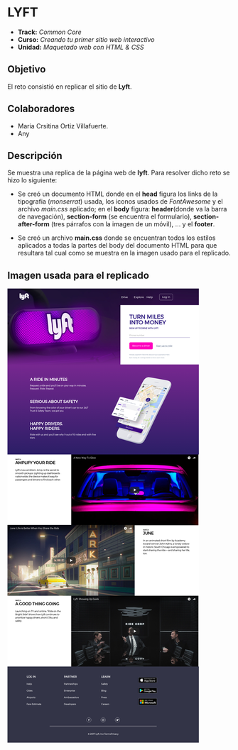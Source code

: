 # LYFT

* **Track:** _Common Core_
* **Curso:** _Creando tu primer sitio web interactivo_
* **Unidad:** _Maquetado web con HTML & CSS_

## Objetivo

El reto consistió en replicar el sitio de **Lyft**.

## Colaboradores
* Maria Crsitina Ortiz Villafuerte.
* Any

## Descripción

Se muestra una replica de la página web de **lyft**. Para resolver dicho reto se hizo lo siguiente:
* Se creó un documento HTML donde en el **head** figura los links de la tipografia (_monserrat_) usada, los iconos usados de _FontAwesome_ y el archivo _main.css_ aplicado; en el **body** figura: **header**(donde va la barra de navegación), **section-form** (se encuentra el formulario), **section-after-form** (tres párrafos con la imagen de un móvil), ... y el **footer**.

* Se creó un archivo **main.css** donde se encuentran todos los estilos aplicados a todas la partes del body del documento HTML para que resultara tal cual como se muestra en la imagen usado para el replicado.


## Imagen usada para el replicado

![Lyft Website](docs/fullpage.png)
